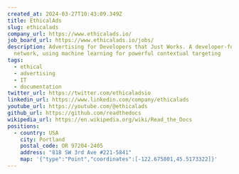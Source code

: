```yaml
---
created_at: 2024-03-27T10:43:09.349Z
title: EthicalAds
slug: ethicalads
company_url: https://www.ethicalads.io/
job_board_url: https://www.ethicalads.io/jobs/
description: Advertising for Developers that Just Works. A developer-focused ad
  network, using machine learning for powerful contextual targeting
tags:
  - ethical
  - advertising
  - IT
  - documentation
twitter_url: https://twitter.com/ethicaladsio
linkedin_url: https://www.linkedin.com/company/ethicalads
youtube_url: https://youtube.com/@ethicalads
github_url: https://github.com/readthedocs
wikipedia_url: https://en.wikipedia.org/wiki/Read_the_Docs
positions:
  - country: USA
    city: Portland
    postal_code: OR 97204-2405
    address: "818 SW 3rd Ave #221-5841"
    map: '{"type":"Point","coordinates":[-122.675801,45.5173322]}'
---
```

